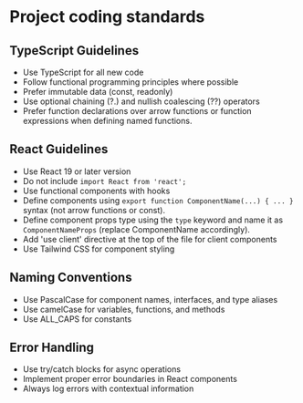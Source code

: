 # Project coding standards

## TypeScript Guidelines

- Use TypeScript for all new code
- Follow functional programming principles where possible
- Prefer immutable data (const, readonly)
- Use optional chaining (?.) and nullish coalescing (??) operators
- Prefer function declarations over arrow functions or function expressions when defining named functions.

## React Guidelines

- Use React 19 or later version
- Do not include `import React from 'react';`
- Use functional components with hooks
- Define components using `export function ComponentName(...) { ... }` syntax (not arrow functions or const).
- Define component props type using the `type` keyword and name it as `ComponentNameProps` (replace ComponentName accordingly).
- Add 'use client' directive at the top of the file for client components
- Use Tailwind CSS for component styling

## Naming Conventions

- Use PascalCase for component names, interfaces, and type aliases
- Use camelCase for variables, functions, and methods
- Use ALL_CAPS for constants

## Error Handling

- Use try/catch blocks for async operations
- Implement proper error boundaries in React components
- Always log errors with contextual information